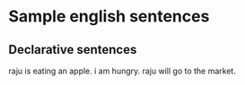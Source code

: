 # Sample english sentences

## Declarative sentences

raju is eating an apple.
i am hungry.
raju will go to the market.
